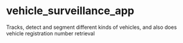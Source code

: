 # vehicle_surveillance_app
Tracks, detect and segment different kinds of vehicles, and also does vehicle registration number retrieval
